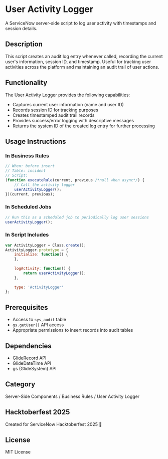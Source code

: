 # User Activity Logger

A ServiceNow server-side script to log user activity with timestamps and session details.

## Description

This script creates an audit log entry whenever called, recording the current user's information, session ID, and timestamp. Useful for tracking user activities across the platform and maintaining an audit trail of user actions.

## Functionality

The User Activity Logger provides the following capabilities:
- Captures current user information (name and user ID)
- Records session ID for tracking purposes
- Creates timestamped audit trail records
- Provides success/error logging with descriptive messages
- Returns the system ID of the created log entry for further processing

## Usage Instructions

### In Business Rules

```javascript
// When: before insert
// Table: incident
// Script:
(function executeRule(current, previous /*null when async*/) {
    // Call the activity logger
    userActivityLogger();
})(current, previous);
```

### In Scheduled Jobs

```javascript
// Run this as a scheduled job to periodically log user sessions
userActivityLogger();
```

### In Script Includes

```javascript
var ActivityLogger = Class.create();
ActivityLogger.prototype = {
    initialize: function() {
    },
    
    logActivity: function() {
        return userActivityLogger();
    },
    
    type: 'ActivityLogger'
};
```

## Prerequisites

- Access to `sys_audit` table
- `gs.getUser()` API access
- Appropriate permissions to insert records into audit tables

## Dependencies

- GlideRecord API
- GlideDateTime API
- gs (GlideSystem) API



## Category

Server-Side Components / Business Rules / User Activity Logger

## Hacktoberfest 2025

Created for ServiceNow Hacktoberfest 2025 🎃

## License

MIT License
